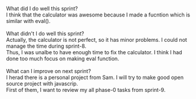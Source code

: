  What did I do well this sprint?<br>
 I think that the calculator was awesome because I made a fucntion which is similar with eval().<br><br>
 What didn't I do well this sprint?<br>
 Actually, the calculator is not perfect, so it has minor problems. I could not manage the time during sprint-8.<br>
 Thus, I was unalbe to have enough time to fix the calculator. I think I had done too much focus on making eval function. <br><br>
 What can I improve on next sprint?<br>
 I herad there is a personal project from Sam. I will try to make good open source project with javascrip.<br>
 First of them, I want to review my all phase-0 tasks from sprint-9.<br><br>